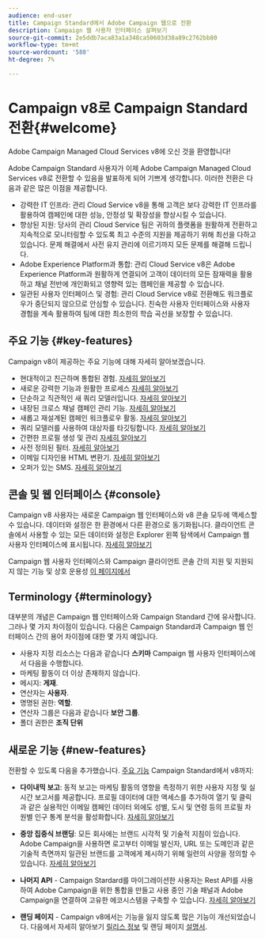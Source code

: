 ```yaml
---
audience: end-user
title: Campaign Standard에서 Adobe Campaign 웹으로 전환
description: Campaign 웹 사용자 인터페이스 살펴보기
source-git-commit: 2e5ddb7aca83a1a348ca50603d38a89c2762bb80
workflow-type: tm+mt
source-wordcount: '588'
ht-degree: 7%

---
```



# Campaign v8로 Campaign Standard 전환{#welcome}

<!--
We are thrilled to annonce that you, as a Campaign Standard user, can now benefit from the new version of Adobe Campaign Web User Interface. The migration is seemless and will allow you to use all the intuitive features designed to simplify the creation of personalized cross-channel campaigns. Campaign Web User Interface also brings a connected canvas with Adobe Experience Platform for a unified experience.
-->

Adobe Campaign Managed Cloud Services v8에 오신 것을 환영합니다!

Adobe Campaign Standard 사용자가 이제 Adobe Campaign Managed Cloud Services v8로 전환할 수 있음을 발표하게 되어 기쁘게 생각합니다. 이러한 전환은 다음과 같은 많은 이점을 제공합니다.

* 강력한 IT 인프라: 관리 Cloud Service v8을 통해 고객은 보다 강력한 IT 인프라를 활용하여 캠페인에 대한 성능, 안정성 및 확장성을 향상시킬 수 있습니다.
* 향상된 지원: 당사의 관리 Cloud Service 팀은 귀하의 플랫폼을 원활하게 전환하고 지속적으로 모니터링할 수 있도록 최고 수준의 지원을 제공하기 위해 최선을 다하고 있습니다. 문제 해결에서 사전 유지 관리에 이르기까지 모든 문제를 해결해 드립니다.
* Adobe Experience Platform과 통합: 관리 Cloud Service v8은 Adobe Experience Platform과 원활하게 연결되어 고객이 데이터의 모든 잠재력을 활용하고 채널 전반에 개인화되고 영향력 있는 캠페인을 제공할 수 있습니다.
* 일관된 사용자 인터페이스 및 경험: 관리 Cloud Service v8로 전환해도 워크플로우가 중단되지 않으므로 안심할 수 있습니다. 친숙한 사용자 인터페이스와 사용자 경험을 계속 활용하여 팀에 대한 최소한의 학습 곡선을 보장할 수 있습니다.

<!--
As a Campaign Standard user, we now offer you a way to migrate to Adobe Campaign v8. You will benefit from both the new Campaign Web interface and the v8 console.
-->

## 주요 기능 {#key-features}

Campaign v8이 제공하는 주요 기능에 대해 자세히 알아보겠습니다.

* 현대적이고 친근하며 통합된 경험. [자세히 알아보기](../get-started/connect-to-campaign.md)
* 새로운 강력한 기능과 원활한 프로세스 [자세히 알아보기](../get-started/user-interface.md)
* 단순하고 직관적인 새 쿼리 모델러입니다. [자세히 알아보기](../query/query-modeler-overview.md)
* 내장된 크로스 채널 캠페인 관리 기능. [자세히 알아보기](../msg/gs-messages.md)
* 새롭고 재설계된 캠페인 워크플로우 활동. [자세히 알아보기](../workflows/gs-workflows.md)
* 쿼리 모델러를 사용하여 대상자를 타깃팅합니다. [자세히 알아보기](../query/query-modeler-overview.md)
* 간편한 프로필 생성 및 관리 [자세히 알아보기](../audience/about-recipients.md)
* 사전 정의된 필터. [자세히 알아보기](../get-started/predefined-filters.md)
* 이메일 디자인용 HTML 변환기. [자세히 알아보기](../email/existing-content.md)
* 오퍼가 있는 SMS. [자세히 알아보기](../msg/offers.md)

## 콘솔 및 웹 인터페이스 {#console}

Campaign v8 사용자는 새로운 Campaign 웹 인터페이스와 v8 콘솔 모두에 액세스할 수 있습니다. 데이터와 설정은 한 환경에서 다른 환경으로 동기화됩니다. 클라이언트 콘솔에서 사용할 수 있는 모든 데이터와 설정은 Explorer 왼쪽 탐색에서 Campaign 웹 사용자 인터페이스에 표시됩니다. [자세히 알아보기](../get-started/user-interface.md#user-interface-explorer)

Campaign 웹 사용자 인터페이스와 Campaign 클라이언트 콘솔 간의 지원 및 지원되지 않는 기능 및 상호 운용성 [이 페이지에서](../get-started/capability-matrix.md)

## Terminology {#terminology}

대부분의 개념은 Campaign 웹 인터페이스와 Campaign Standard 간에 유사합니다. 그러나 몇 가지 차이점이 있습니다. 다음은 Campaign Standard과 Campaign 웹 인터페이스 간의 용어 차이점에 대한 몇 가지 예입니다.

<!--
* Profiles are **Recipients** in the console. [Learn more](../audience/gs-audiences-recipients.md).
* Test profiles are **Seed addresses**. [Learn more](../preview-test/test-deliveries.md).
* The delivery preparation is the **Delivery analysis**. [Learn more](../monitor/prepare-send.md).
* Audiences are **Lists**. [Learn more](../audience/gs-audiences-recipients.md).
-->

* 사용자 지정 리소스는 다음과 같습니다 **스키마** Campaign 웹 사용자 인터페이스에서 다음을 수행합니다.
* 마케팅 활동이 더 이상 존재하지 않습니다.
* 메시지: **게재**.
* 연산자는 **사용자**.
* 명명된 권한: **역할**.
* 연산자 그룹은 다음과 같습니다 **보안 그룹**.
* 폴더 권한은 **조직 단위**

## 새로운 기능 {#new-features}

전환할 수 있도록 다음을 추가했습니다. [주요 기능](https://experienceleague.adobe.com/docs/experience-cloud/campaign/campaign-standard-migration-home.html) Campaign Standard에서 v8까지:

* **다이내믹 보고**: 동적 보고는 마케팅 활동의 영향을 측정하기 위한 사용자 지정 및 실시간 보고서를 제공합니다. 프로필 데이터에 대한 액세스를 추가하여 열기 및 클릭과 같은 실용적인 이메일 캠페인 데이터 외에도 성별, 도시 및 연령 등의 프로필 차원별 인구 통계 분석을 활성화합니다. [자세히 알아보기](https://experienceleague.adobe.com/docs/experience-cloud/campaign/reporting/get-started-reporting.html)

* **중앙 집중식 브랜딩**: 모든 회사에는 브랜드 시각적 및 기술적 지침이 있습니다. Adobe Campaign을 사용하면 로고부터 이메일 발신자, URL 또는 도메인과 같은 기술적 측면까지 일관된 브랜드를 고객에게 제시하기 위해 일련의 사양을 정의할 수 있습니다. [자세히 알아보기](https://experienceleague.adobe.com/docs/experience-cloud/campaign/branding/branding-gs.html)

* **나머지 API** - Campaign Stardard를 마이그레이션한 사용자는 Rest API를 사용하여 Adobe Campaign을 위한 통합을 만들고 사용 중인 기술 패널과 Adobe Campaign을 연결하여 고유한 에코시스템을 구축할 수 있습니다. [자세히 알아보기](https://experienceleague.adobe.com/docs/experience-cloud/campaign/apis/get-started-apis.html)

* **랜딩 페이지** - Campaign v8에서는 기능을 잃지 않도록 많은 기능이 개선되었습니다. 다음에서 자세히 알아보기 [릴리스 정보](../rn/release-notes.md#new-24-4) 및 랜딩 페이지 [설명서](../landing-pages/get-started-lp.md).

<!--
* Delivery Alerting: In addition to viewing notifications directly in Campaign, Adobe Campaign also provides an email alerting system to trigger email alerts to users or external stakeholders of important system activities. Create, manage, and receive customizable alerts and dashboards to keep track of delivery successes or failures. Adobe Campaign Delivery Alerting boosts efficiency by keeping all involved Adobe Campaign users in a company automatically informed about the delivery execution status, via email and dashboard. 

* Landing Pages: Landing pages are web forms that can be used to capture information on your audiences, offer subscriptions to a service, display data and grow your database. Landing pages can also be used for acquiring or updating existing profiles, and to set up a double opt-in mechanism, allowing you to to protect the platform from wrong or invalid email addresses, or spambots. [Learn more](../landing-pages/get-started-lp.md)
-->